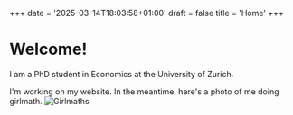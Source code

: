 +++
date = '2025-03-14T18:03:58+01:00'
draft = false
title = 'Home'
+++

# Welcome!

I am a PhD student in Economics at the University of Zurich. 

I'm working on my website. In the meantime, here's a photo of me doing girlmath. 
![Girlmaths](/images/girlmaths.jpg)
